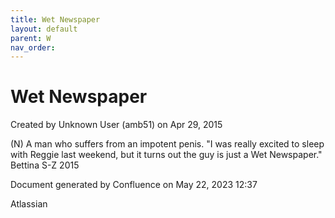 ```yaml
---
title: Wet Newspaper
layout: default
parent: W
nav_order:
---
```


# Wet Newspaper

Created by  Unknown User (amb51) on Apr 29, 2015

(N) A man who suffers from an impotent penis. &quot;I was really excited to sleep with Reggie last weekend, but it turns out the guy is just a Wet Newspaper.&quot; Bettina S-Z 2015 

Document generated by Confluence on May 22, 2023 12:37

Atlassian

